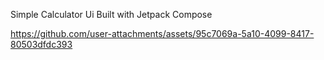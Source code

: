 Simple Calculator Ui Built with Jetpack Compose





https://github.com/user-attachments/assets/95c7069a-5a10-4099-8417-80503dfdc393

